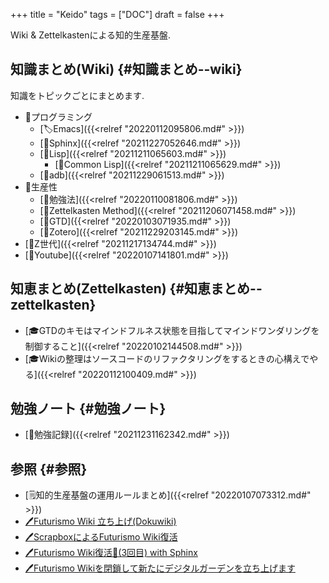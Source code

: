 +++
title = "Keido"
tags = ["DOC"]
draft = false
+++

Wiki & Zettelkastenによる知的生産基盤.


## 知識まとめ(Wiki) {#知識まとめ--wiki}

知識をトピックごとにまとめます.

-   📂プログラミング
    -   [🏷Emacs]({{<relref "20220112095806.md#" >}})
    -   [📝Sphinx]({{<relref "20211227052646.md#" >}})
    -   [📝Lisp]({{<relref "20211211065603.md#" >}})
        -   [📝Common Lisp]({{<relref "20211211065629.md#" >}})
    -   [📝adb]({{<relref "20211229061513.md#" >}})
-   📂生産性
    -   [📝勉強法]({{<relref "20220110081806.md#" >}})
    -   [📝Zettelkasten Method]({{<relref "20211206071458.md#" >}})
    -   [📝GTD]({{<relref "20220103071935.md#" >}})
    -   [📝Zotero]({{<relref "20211229203145.md#" >}})
-   [📝Z世代]({{<relref "20211217134744.md#" >}})
-   [📝Youtube]({{<relref "20220107141801.md#" >}})


## 知恵まとめ(Zettelkasten) {#知恵まとめ--zettelkasten}

-   [🎓GTDのキモはマインドフルネス状態を目指してマインドワンダリングを制御すること]({{<relref "20220102144508.md#" >}})
-   [🎓Wikiの整理はソースコードのリファクタリングをするときの心構えでやる]({{<relref "20220112100409.md#" >}})


## 勉強ノート {#勉強ノート}

-   [📁勉強記録]({{<relref "20211231162342.md#" >}})


## 参照 {#参照}

-   [🗒知的生産基盤の運用ルールまとめ]({{<relref "20220107073312.md#" >}})
-   [🖊Futurismo Wiki 立ち上げ(Dokuwiki)](https://futurismo.biz/archives/2500/)
-   [🖊ScrapboxによるFuturismo Wiki復活](https://futurismo.biz/archives/6912/)
-   [🖊Futurismo Wiki復活🎉(3回目) with Sphinx](https://futurismo.biz/restart-futurismo-wiki-3th-2021/)
-   [🖊Futurismo Wikiを閉鎖して新たにデジタルガーデンを立ち上げます](https://futurismo.biz/close-futurismo-wiki-3th-2022/)
